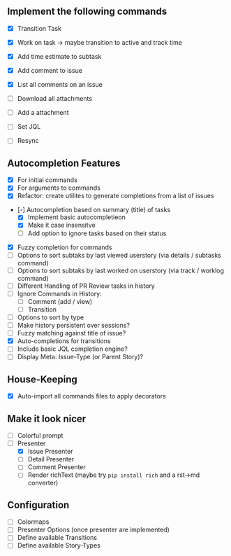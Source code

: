 ## Implement the following commands
+ [x] Transition Task
+ [x] Work on task -> maybe transition to active and track time
+ [x] Add time estimate to subtask
+ [x] Add comment to issue
+ [x] List all comments on an issue
+ [ ] Download all attachments
+ [ ] Add a attachment
+ [ ] Set JQL
+ [ ] Resync


## Autocompletion Features
+ [x] For initial commands
+ [x] For arguments to commands
+ [x] Refactor: create utilites to generate completions from a list of issues
+ [-] Autocompletion based on summary (title) of tasks
  + [x] Implement basic autocompletieon
  + [x] Make it case insensitve
  + [ ] Add option to ignore tasks based on their status
+ [x] Fuzzy completion for commands
+ [ ] Options to sort subtaks by last viewed userstory (via details / subtasks command)
+ [ ] Options to sort subtaks by last worked on userstory (via track / worklog command)
+ [ ] Different Handling of PR Review tasks in history
+ [ ] Ignore Commands in History:
  + [ ] Comment (add / view)
  + [ ] Transition
+ [ ] Options to sort by type
+ [ ] Make history persistent over sessions?
+ [ ] Fuzzy matching against title of issue?
+ [x] Auto-completions for transitions
+ [ ] Include basic JQL completion engine?
+ [ ] Display Meta: Issue-Type (or Parent Story)?

## House-Keeping
+ [x] Auto-import all commands files to apply decorators

## Make it look nicer
+ [ ] Colorful prompt
+ [ ] Presenter
  + [x] Issue Presenter
  + [ ] Detail Presenter
  + [ ] Comment Presenter
  + [ ] Render richText (maybe try `pip install rich` and a rst->md converter)

## Configuration
+ [ ] Colormaps
+ [ ] Presenter Options (once presenter are implemented)
+ [ ] Define available Transitions
+ [ ] Define available Story-Types
